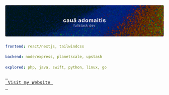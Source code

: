 ![image](https://raw.githubusercontent.com/adomaitisc/adomaitisc/dd8a595ecdfe9f11655aa3c8896ab5d1a5c20742/header.svg)
---

```yaml
frontend: react/nextjs, tailwindcss

backend: node/express, planetscale, upstash

explored: php, java, swift, python, linux, go
```

[<kbd> <br> Visit my Website <br> </kbd>](https://adomaitisc.com)
